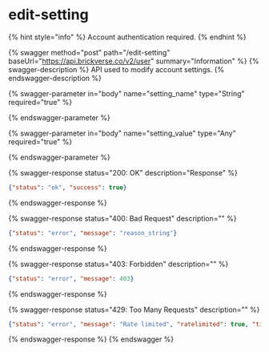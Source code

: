 # edit-setting

{% hint style="info" %}
Account authentication required.
{% endhint %}

{% swagger method="post" path="/edit-setting" baseUrl="https://api.brickverse.co/v2/user" summary="Information" %}
{% swagger-description %}
API used to modify account settings.
{% endswagger-description %}

{% swagger-parameter in="body" name="setting_name" type="String" required="true" %}

{% endswagger-parameter %}

{% swagger-parameter in="body" name="setting_value" type="Any" required="true" %}

{% endswagger-parameter %}

{% swagger-response status="200: OK" description="Response" %}
```json
{"status": "ok", "success": true}
```
{% endswagger-response %}

{% swagger-response status="400: Bad Request" description="" %}
```json
{"status": "error", "message": "reason_string"}
```
{% endswagger-response %}

{% swagger-response status="403: Forbidden" description="" %}
```json
{"status": "error", "message": 403}
```
{% endswagger-response %}

{% swagger-response status="429: Too Many Requests" description="" %}
```json
{"status": "error", "message": "Rate limited", "ratelimited": true, "time": "seconds_string"}
```
{% endswagger-response %}
{% endswagger %}
